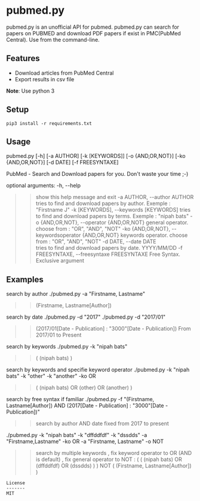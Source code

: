 pubmed.py
=========

pubmed.py is an unofficial API for pubmed. 
pubmed.py can search for papers on PUBMED and download PDF papers if exist in PMC(PubMed Central). 
Use from the command-line.

Features
--------
* Download articles from PubMed Central 
* Export results in csv file

**Note**: Use python 3

Setup
-----
```
pip3 install -r requirements.txt
```

Usage
-----
pubmed.py [-h] [-a AUTHOR] [-k [KEYWORDS]] [-o {AND,OR,NOT}]
[-ko {AND,OR,NOT}] [-d DATE] [-f FREESYNTAXE]

PubMed - Search and Download papers for you. Don't waste your time ;-)

optional arguments:
-h, --help            
>>show this help message and exit
-a AUTHOR, --author AUTHOR
>>tries to find and download papers by author. Exemple :
"Firstname J"
-k [KEYWORDS], --keywords [KEYWORDS]
>>tries to find and download papers by terms. Exemple :
"nipah bats"
-o {AND,OR,NOT}, --operator {AND,OR,NOT}
>>general operator. choose from : "OR", "AND", "NOT"
-ko {AND,OR,NOT}, --keywordsoperator {AND,OR,NOT}
>>keywords operator. choose from : "OR", "AND", "NOT"
-d DATE, --date DATE  
>>tries to find and download papers by date. YYYY/MM/DD
-f FREESYNTAXE, --freesyntaxe FREESYNTAXE
>>Free Syntax. Exclusive argument

Examples
--------
search by author
./pubmed.py -a "Firstname, Lastname"
>>(Firstname, Lastname[Author])

search by date
./pubmed.py -d "2017"
./pubmed.py -d "2017/01"
>>(2017/01[Date - Publication] : "3000"[Date - Publication])
>>From 2017/01 to Present

search by keywords
./pubmed.py -k "nipah bats"
>>( (nipah bats) )

search by keywords and  specifie keyword operator
./pubmed.py -k "nipah bats" -k "other" -k "another" -ko OR
>>( (nipah bats)    OR    (other) OR (another) )

search by free syntax if familiar
./pubmed.py -f "(Firstname, Lastname[Author])  AND  (2017[Date - Publication] : "3000"[Date - Publication])"
>> search by author AND date fixed from 2017 to present

./pubmed.py  -k "nipah bats" -k "dffddfdf"  -k "dssdds" -a "Firstname,Lastname" -ko OR -a "Firstname, Lastname" -o NOT
>> search by multiple keywords , fix keyword operator to OR (AND is default) , fix general operator to NOT :
>>( ( (nipah bats) OR (dffddfdf) OR (dssdds) ) ) NOT ( (Firstname, Lastname[Author]) ) 

```
License
-------
MIT
